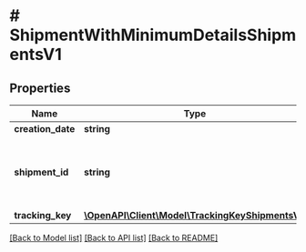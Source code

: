 # # ShipmentWithMinimumDetailsShipmentsV1

## Properties

Name | Type | Description | Notes
------------ | ------------- | ------------- | -------------
**creation_date** | **string** |  | [optional]
**shipment_id** | **string** | Internal shipment identifier assigned by OTTO Market. | [optional]
**tracking_key** | [**\OpenAPI\Client\Model\TrackingKeyShipmentsV1**](TrackingKeyShipmentsV1.md) |  | [optional]

[[Back to Model list]](../../README.md#models) [[Back to API list]](../../README.md#endpoints) [[Back to README]](../../README.md)
